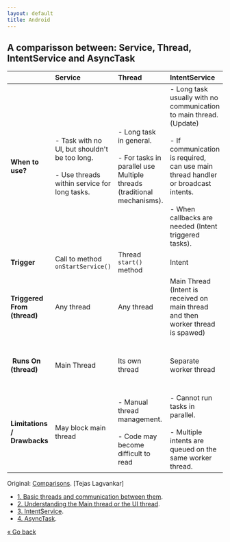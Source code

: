 ```yaml
---
layout: default
title: Android
---
```


## A comparisson between: Service, Thread, IntentService and AsyncTask

| | Service | Thread | IntentService | AsyncTask | 
|:----|:----|:----|:----|:----|
| **When to use?**  |- Task with no UI, but shouldn't be too long. <br><br> - Use threads within service for long tasks.  | - Long task in general. <br><br> - For tasks in parallel use Multiple threads (traditional mechanisms).  | - Long task usually with no communication to main thread. (Update) <br><br> - If communication is required, can use main thread handler or broadcast intents. <br><br> - When callbacks are needed (Intent triggered tasks).  | - Small task having to communicate with main thread. <br><br> - For tasks in parallel use multiple instances OR Executor (API Level 11  Introduces the `executeOnExecutor()` method).  |
| **Trigger**  | Call to method `onStartService()`  | Thread `start()` method  | Intent  | Call to method `execute()`  |
| **Triggered From (thread)**  | Any thread  | Any thread  | Main Thread (Intent is received on main thread and then worker thread is spawed)  | Main Thread  |
| **Runs On (thread)**  | Main Thread | Its own thread  | Separate worker thread  | Worker thread. However, Main thread methods may be invoked in between to publish progress.  |
| **Limitations / Drawbacks**  | May block main thread  | - Manual thread management. <br><br> - Code may become difficult to read  | - Cannot run tasks in parallel. <br><br> - Multiple intents are queued on the same worker thread.  | - One instance can only be executed once (hence cannot run in a loop). <br><br> - Must be created and executed from the Main thread.  |

Original: [Comparisons](http://techtej.blogspot.com.es/2011/03/android-thread-constructspart-4.html). [Tejas Lagvankar]

  * [1. Basic threads and communication between them](http://techtej.blogspot.com.es/2011/02/android-passing-data-between-main.html).
  * [2. Understanding the Main thread or the UI thread](http://techtej.blogspot.com.es/2011/03/android-thread-constructspart-1-ui.html).
  * [3. IntentService](http://techtej.blogspot.com.es/2011/03/android-thread-constructspart-2-intent.html).
  * [4. AsyncTask](http://techtej.blogspot.com.es/2011/03/android-thread-constructs-part-3.html).

[&laquo; Go back](./)
